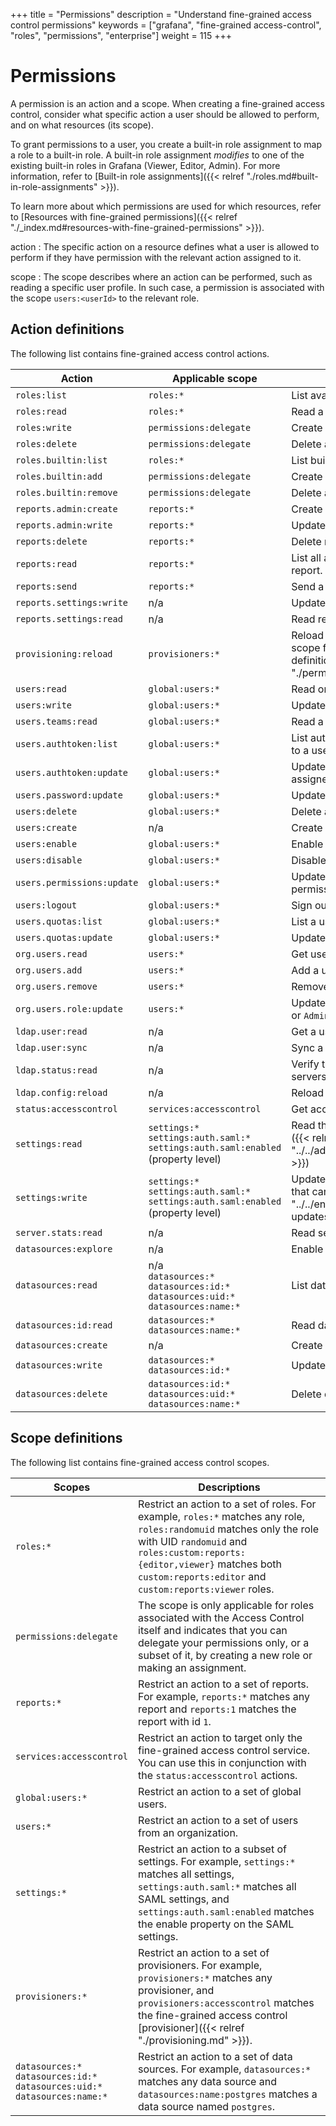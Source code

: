 +++
title = "Permissions"
description = "Understand fine-grained access control permissions"
keywords = ["grafana", "fine-grained access-control", "roles", "permissions", "enterprise"]
weight = 115
+++

# Permissions

A permission is an action and a scope. When creating a fine-grained access control, consider what specific action a user should be allowed to perform, and on what resources (its scope).

To grant permissions to a user, you create a built-in role assignment to map a role to a built-in role. A built-in role assignment _modifies_ to one of the existing built-in roles in Grafana (Viewer, Editor, Admin). For more information, refer to [Built-in role assignments]({{< relref "./roles.md#built-in-role-assignments" >}}).

To learn more about which permissions are used for which resources, refer to [Resources with fine-grained permissions]({{< relref "./_index.md#resources-with-fine-grained-permissions" >}}).

action
: The specific action on a resource defines what a user is allowed to perform if they have permission with the relevant action assigned to it.

scope
: The scope describes where an action can be performed, such as reading a specific user profile. In such case, a permission is associated with the scope `users:<userId>` to the relevant role.

## Action definitions

The following list contains fine-grained access control actions.

| Action                     | Applicable scope                                                                            | Description                                                                                                                                                |
| -------------------------- | ------------------------------------------------------------------------------------------- | ---------------------------------------------------------------------------------------------------------------------------------------------------------- |
| `roles:list`               | `roles:*`                                                                                   | List available roles without permissions.                                                                                                                  |
| `roles:read`               | `roles:*`                                                                                   | Read a specific role with its permissions.                                                                                                                 |
| `roles:write`              | `permissions:delegate`                                                                      | Create or update a custom role.                                                                                                                            |
| `roles:delete`             | `permissions:delegate`                                                                      | Delete a custom role.                                                                                                                                      |
| `roles.builtin:list`       | `roles:*`                                                                                   | List built-in role assignments.                                                                                                                            |
| `roles.builtin:add`        | `permissions:delegate`                                                                      | Create a built-in role assignment.                                                                                                                         |
| `roles.builtin:remove`     | `permissions:delegate`                                                                      | Delete a built-in role assignment.                                                                                                                         |
| `reports.admin:create`     | `reports:*`                                                                                 | Create reports.                                                                                                                                            |
| `reports.admin:write`      | `reports:*`                                                                                 | Update reports.                                                                                                                                            |
| `reports:delete`           | `reports:*`                                                                                 | Delete reports.                                                                                                                                            |
| `reports:read`             | `reports:*`                                                                                 | List all available reports or get a specific report.                                                                                                       |
| `reports:send`             | `reports:*`                                                                                 | Send a report email.                                                                                                                                       |
| `reports.settings:write`   | n/a                                                                                         | Update report settings.                                                                                                                                    |
| `reports.settings:read`    | n/a                                                                                         | Read report settings.                                                                                                                                      |
| `provisioning:reload`      | `provisioners:*`                                                                            | Reload provisioning files. To find the exact scope for specific provisioner, see [Scope definitions]({{< relref "./permissions.md#scope-definitions" >}}). |
| `users:read`               | `global:users:*`                                                                            | Read or search user profiles.                                                                                                                              |
| `users:write`              | `global:users:*`                                                                            | Update a user’s profile.                                                                                                                                   |
| `users.teams:read`         | `global:users:*`                                                                            | Read a user’s teams.                                                                                                                                       |
| `users.authtoken:list`     | `global:users:*`                                                                            | List authentication tokens that are assigned to a user.                                                                                                    |
| `users.authtoken:update`   | `global:users:*`                                                                            | Update authentication tokens that are assigned to a user.                                                                                                  |
| `users.password:update`    | `global:users:*`                                                                            | Update a user’s password.                                                                                                                                  |
| `users:delete`             | `global:users:*`                                                                            | Delete a user.                                                                                                                                             |
| `users:create`             | n/a                                                                                         | Create a user.                                                                                                                                             |
| `users:enable`             | `global:users:*`                                                                            | Enable a user.                                                                                                                                             |
| `users:disable`            | `global:users:*`                                                                            | Disable a user.                                                                                                                                            |
| `users.permissions:update` | `global:users:*`                                                                            | Update a user’s organization-level permissions.                                                                                                            |
| `users:logout`             | `global:users:*`                                                                            | Sign out a user.                                                                                                                                           |
| `users.quotas:list`        | `global:users:*`                                                                            | List a user’s quotas.                                                                                                                                      |
| `users.quotas:update`      | `global:users:*`                                                                            | Update a user’s quotas.                                                                                                                                    |
| `org.users.read`           | `users:*`                                                                                   | Get user profiles within an organization.                                                                                                                  |
| `org.users.add`            | `users:*`                                                                                   | Add a user to an organization.                                                                                                                             |
| `org.users.remove`         | `users:*`                                                                                   | Remove a user from an organization.                                                                                                                        |
| `org.users.role:update`    | `users:*`                                                                                   | Update the organization role (`Viewer`, `Editor`, or `Admin`) of an organization.                                                                          |
| `ldap.user:read`           | n/a                                                                                         | Get a user via LDAP.                                                                                                                                       |
| `ldap.user:sync`           | n/a                                                                                         | Sync a user via LDAP.                                                                                                                                      |
| `ldap.status:read`         | n/a                                                                                         | Verify the availability of the LDAP server or servers.                                                                                                     |
| `ldap.config:reload`       | n/a                                                                                         | Reload the LDAP configuration.                                                                                                                             |
| `status:accesscontrol`     | `services:accesscontrol`                                                                    | Get access-control enabled status.                                                                                                                         |
| `settings:read`            | `settings:*`<br>`settings:auth.saml:*`<br>`settings:auth.saml:enabled` (property level)     | Read the [Grafana configuration settings]({{< relref "../../administration/configuration/_index.md" >}})                                                   |
| `settings:write`           | `settings:*`<br>`settings:auth.saml:*`<br>`settings:auth.saml:enabled` (property level)     | Update any Grafana configuration settings that can be [updated at runtime]({{< relref "../../enterprise/settings-updates/_index.md" >}}).                  |
| `server.stats:read`        | n/a                                                                                         | Read server stats                                                                                                                                          |
| `datasources:explore`      | n/a                                                                                         | Enable access to the **Explore** tab.                                                                                                                      |
| `datasources:read`         | n/a<br>`datasources:*`<br>`datasources:id:*`<br>`datasources:uid:*`<br>`datasources:name:*` | List data sources.                                                                                                                                         |
| `datasources:id:read`      | `datasources:*`<br>`datasources:name:*`                                                     | Read data sources id.                                                                                                                                      |
| `datasources:create`       | n/a                                                                                         | Create data sources.                                                                                                                                       |
| `datasources:write`        | `datasources:*`<br>`datasources:id:*`                                                       | Update data sources.                                                                                                                                       |
| `datasources:delete`       | `datasources:id:*`<br>`datasources:uid:*`<br>`datasources:name:*`                           | Delete data sources.                                                                                                                                       |

## Scope definitions

The following list contains fine-grained access control scopes.

| Scopes                                                                               | Descriptions                                                                                                                                                                                                                                                   |
| ------------------------------------------------------------------------------------ | -------------------------------------------------------------------------------------------------------------------------------------------------------------------------------------------------------------------------------------------------------------- |
| `roles:*`                                                                            | Restrict an action to a set of roles. For example, `roles:*` matches any role, `roles:randomuid` matches only the role with UID `randomuid` and `roles:custom:reports:{editor,viewer}` matches both `custom:reports:editor` and `custom:reports:viewer` roles. |
| `permissions:delegate`                                                               | The scope is only applicable for roles associated with the Access Control itself and indicates that you can delegate your permissions only, or a subset of it, by creating a new role or making an assignment.                                                 |
| `reports:*`                                                                          | Restrict an action to a set of reports. For example, `reports:*` matches any report and `reports:1` matches the report with id `1`.                                                                                                                            |
| `services:accesscontrol`                                                             | Restrict an action to target only the fine-grained access control service. You can use this in conjunction with the `status:accesscontrol` actions.                                                                                                            |
| `global:users:*`                                                                     | Restrict an action to a set of global users.                                                                                                                                                                                                                   |
| `users:*`                                                                            | Restrict an action to a set of users from an organization.                                                                                                                                                                                                     |
| `settings:*`                                                                         | Restrict an action to a subset of settings. For example, `settings:*` matches all settings, `settings:auth.saml:*` matches all SAML settings, and `settings:auth.saml:enabled` matches the enable property on the SAML settings.                               |
| `provisioners:*`                                                                     | Restrict an action to a set of provisioners. For example, `provisioners:*` matches any provisioner, and `provisioners:accesscontrol` matches the fine-grained access control [provisioner]({{< relref "./provisioning.md" >}}).                                |
| `datasources:*`<br>`datasources:id:*`<br>`datasources:uid:*`<br>`datasources:name:*` | Restrict an action to a set of data sources. For example, `datasources:*` matches any data source and `datasources:name:postgres` matches a data source named `postgres`.                                                                                      |
